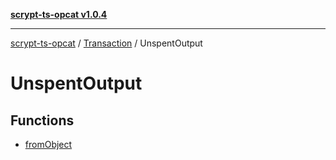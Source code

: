 [**scrypt-ts-opcat v1.0.4**](../../../../README.md)

***

[scrypt-ts-opcat](../../../../README.md) / [Transaction](../../README.md) / UnspentOutput

# UnspentOutput

## Functions

- [fromObject](functions/fromObject.md)
